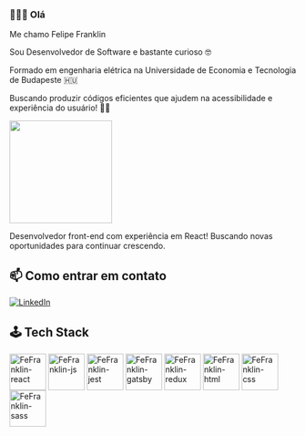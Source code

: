 ### 👋👨‍💻 Olá 

Me chamo Felipe Franklin

Sou Desenvolvedor de Software e bastante curioso 🤓

Formado em engenharia elétrica na Universidade de Economia e Tecnologia de Budapeste 🇭🇺

Buscando produzir códigos eficientes que ajudem na acessibilidade e experiência do usuário! 👨‍🎨

<img height="180em" src="https://github-readme-stats.vercel.app/api/top-langs/?username=fefranklin&layout=compact&theme=github_dark"/>


Desenvolvedor front-end com experiência em React! Buscando novas oportunidades para continuar crescendo.

## 📫 Como entrar em contato

[![LinkedIn](https://img.shields.io/badge/LinkedIn-0077B5?style=for-the-badge&logo=linkedin&logoColor=white)](https://www.linkedin.com/in/felipe-l-franklin/)

## 🕹️ Tech Stack

<div>
  <img align="center" alt="FeFranklin-react" height="64" width="64" src="https://cdn.jsdelivr.net/gh/devicons/devicon/icons/react/react-original.svg" />
  <img align="center" alt="FeFranklin-js" height="64" width="64" src="https://cdn.jsdelivr.net/gh/devicons/devicon/icons/javascript/javascript-original.svg" />
  <img align="center" alt="FeFranklin-jest" height="64" width="64" src="https://cdn.jsdelivr.net/gh/devicons/devicon/icons/jest/jest-plain.svg" />
  <img align="center" alt="FeFranklin-gatsby" height="64" width="64" src="https://cdn.jsdelivr.net/gh/devicons/devicon/icons/gatsby/gatsby-plain.svg" />
  <img align="center" alt="FeFranklin-redux" height="64" width="64" src="https://cdn.jsdelivr.net/gh/devicons/devicon/icons/redux/redux-original.svg" />
  <img align="center" alt="FeFranklin-html" height="64" width="64" src="https://cdn.jsdelivr.net/gh/devicons/devicon/icons/html5/html5-original.svg" />
  <img align="center" alt="FeFranklin-css" height="64" width="64" src="https://cdn.jsdelivr.net/gh/devicons/devicon/icons/css3/css3-original.svg" />
  <img align="center" alt="FeFranklin-sass" height="64" width="64" src="https://cdn.jsdelivr.net/gh/devicons/devicon/icons/sass/sass-original.svg" />
</div>






